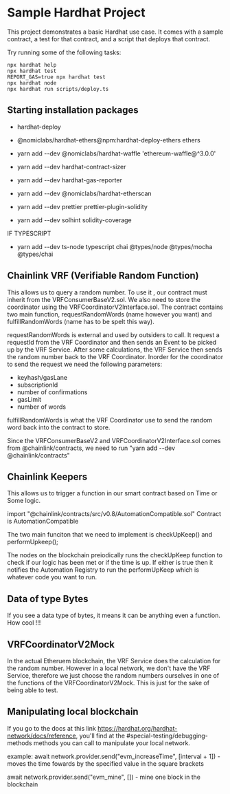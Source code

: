# Sample Hardhat Project

This project demonstrates a basic Hardhat use case. It comes with a sample contract, a test for that contract, and a script that deploys that contract.

Try running some of the following tasks:

```shell
npx hardhat help
npx hardhat test
REPORT_GAS=true npx hardhat test
npx hardhat node
npx hardhat run scripts/deploy.ts
```

## Starting installation packages

-   hardhat-deploy
-   @nomiclabs/hardhat-ethers@npm:hardhat-deploy-ethers ethers

-   yarn add --dev @nomiclabs/hardhat-waffle 'ethereum-waffle@^3.0.0'

-   yarn add --dev hardhat-contract-sizer
-   yarn add --dev hardhat-gas-reporter
-   yarn add --dev @nomiclabs/hardhat-etherscan

-   yarn add --dev prettier prettier-plugin-solidity

-   yarn add --dev solhint solidity-coverage

IF TYPESCRIPT

-   yarn add --dev ts-node typescript chai @types/node @types/mocha @types/chai

## Chainlink VRF (Verifiable Random Function)

This allows us to query a random number.
To use it , our contract must inherit from the VRFConsumerBaseV2.sol. We also need to store the coordinator using the VRFCoordinatorV2Interface.sol. The contract contains two main function, requestRandomWords (name however you want) and fulfillRandomWords (name has to be spelt this way).

requestRandomWords is external and used by outsiders to call. It request a requestId from the VRF Coordinator and then sends an Event to be picked up by the VRF Service. After some calculations, the VRF Service then sends the random number back to the VRF Coordinator. Inorder for the coordinator to send the request we need the following parameters:

-   keyhash/gasLane
-   subscriptionId
-   number of confirmations
-   gasLimit
-   number of words

fulfillRandomWords is what the VRF Coordinator use to send the random word back into the contract to store.

Since the VRFConsumerBaseV2 and VRFCoordinatorV2Interface.sol comes from @chainlink/contracts, we need to run "yarn add --dev @chainlink/contracts"

## Chainlink Keepers

This allows us to trigger a function in our smart contract based on Time or Some logic.

import "@chainlink/contracts/src/v0.8/AutomationCompatible.sol"
Contract is AutomationCompatible

The two main funciton that we need to implement is checkUpKeep() and performUpkeep();

The nodes on the blockchain preiodically runs the checkUpKeep function to check if our logic has been met or if the time is up. If either is true then it notifies the Automation Registry to run the performUpKeep which is whatever code you want to run.

## Data of type Bytes

If you see a data type of bytes, it means it can be anything even a function. How cool !!!

## VRFCoordinatorV2Mock

In the actual Etheruem blockchain, the VRF Service does the calculation for the random number. However in a local network, we don't have the VRF Service, therefore we just choose the random numbers ourselves in one of the functions of the VRFCoordinatorV2Mock. This is just for the sake of being able to test.

## Manipulating local blockchain

If you go to the docs at this link https://hardhat.org/hardhat-network/docs/reference, you'll find at the #special-testing/debugging-methods methods you can call to manipulate your local network.

example:
await network.provider.send("evm_increaseTime", [interval + 1]) - moves the time fowards by the specified value in the square brackets

await network.provider.send("evm_mine", []) - mine one block in the blockchain
